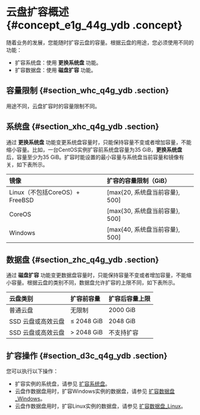 # 云盘扩容概述 {#concept_e1g_44g_ydb .concept}

随着业务的发展，您能随时扩容云盘的容量。根据云盘的用途，您必须使用不同的功能：

-   扩容系统盘：使用 **更换系统盘** 功能。
-   扩容数据盘：使用 **磁盘扩容** 功能。

## 容量限制 {#section_whc_q4g_ydb .section}

用途不同，云盘扩容时的容量限制不同。

## 系统盘 {#section_xhc_q4g_ydb .section}

通过 **更换系统盘** 功能变更系统盘容量时，只能保持容量不变或者增加容量，不能缩小容量。比如，一台CentOS实例扩容前系统盘容量为35 GiB，**更换系统盘** 后，容量至少为35 GiB。扩容时能设置的最小容量与系统盘当前容量和镜像有关，如下表所示。

|镜像|扩容的容量限制（GiB）|
|:-|:-----------|
|Linux（不包括CoreOS）+ FreeBSD|\[max\{20, 系统盘当前容量\}, 500\]|
|CoreOS|\[max\{30, 系统盘当前容量\}, 500\]|
|Windows|\[max\{40, 系统盘当前容量\}, 500\]|

## 数据盘 {#section_zhc_q4g_ydb .section}

通过 **磁盘扩容** 功能变更数据盘容量时，只能保持容量不变或者增加容量，不能缩小容量。根据云盘的类别不同，数据盘允许扩容的上限不同，如下表所示。

|云盘类别|扩容前容量|扩容后容量上限|
|:---|:----|:------|
|普通云盘|无限制|2000 GiB|
|SSD 云盘或高效云盘|≤ 2048 GiB|2048 GiB|
|SSD 云盘或高效云盘|\> 2048 GiB|不支持扩容|

## 扩容操作 {#section_d3c_q4g_ydb .section}

您可以执行以下操作：

-   扩容实例的系统盘，请参见 [扩容系统盘](cn.zh-CN/用户指南/云盘/扩容云盘/扩容系统盘.md#)。
-   云盘作数据盘用时，扩容Windows实例的数据盘，请参见 [扩容数据盘\_Windows](cn.zh-CN/用户指南/云盘/扩容云盘/扩容数据盘_Windows.md#)。
-   云盘作数据盘用时，扩容Linux实例的数据盘，请参见 [扩容数据盘\_Linux](cn.zh-CN/用户指南/云盘/扩容云盘/扩容数据盘_Linux.md#)。

